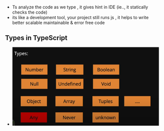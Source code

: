 - Ts analyze the code as we type , it gives hint in IDE (ie.., it statically checks the code)
- its like a development tool, your project still runs js , it helps to write better scalable maintainable & error free code

## Types in TypeScript
 - ![Types In Ts](./images/image.png)